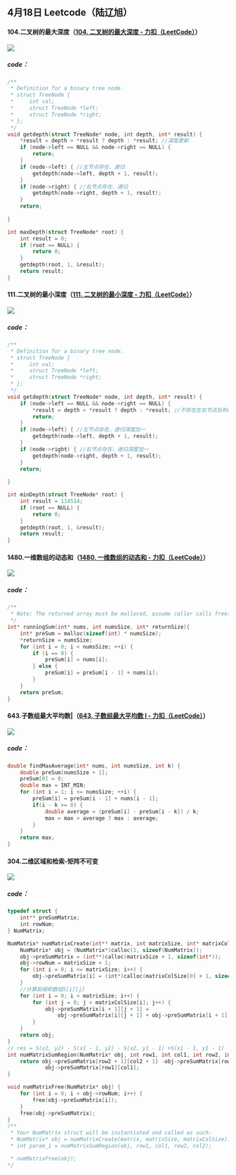 ## 4月18日 Leetcode（陆辽旭）

#### 104.二叉树的最大深度（[104. 二叉树的最大深度 - 力扣（LeetCode）](https://leetcode.cn/problems/maximum-depth-of-binary-tree/description/)）

![](https://gitee.com/knoci/picture/raw/master/QQ截图20240418200811.png)

##### code：

```c
/**
 * Definition for a binary tree node.
 * struct TreeNode {
 *     int val;
 *     struct TreeNode *left;
 *     struct TreeNode *right;
 * };
 */
void getdepth(struct TreeNode* node, int depth, int* result) {
    *result = depth > *result ? depth : *result; //深度更新
    if (node->left == NULL && node->right == NULL) {
        return;
    }
    if (node->left) { //左节点存在，递归
        getdepth(node->left, depth + 1, result);
    }
    if (node->right) { //右节点存在，递归
        getdepth(node->right, depth + 1, result);
    }
    return;
    
}

int maxDepth(struct TreeNode* root) {
    int result = 0;
    if (root == NULL) {
        return 0;
    }
    getdepth(root, 1, &result);
    return result;
}
```





#### 111.二叉树的最小深度（[111. 二叉树的最小深度 - 力扣（LeetCode）](https://leetcode.cn/problems/minimum-depth-of-binary-tree/description/)）

![](https://gitee.com/knoci/picture/raw/master/QQ截图20240418205334.png)

##### code：

```c
/**
 * Definition for a binary tree node.
 * struct TreeNode {
 *     int val;
 *     struct TreeNode *left;
 *     struct TreeNode *right;
 * };
 */
void getdepth(struct TreeNode* node, int depth, int* result) {
    if (node->left == NULL && node->right == NULL) {
        *result = depth < *result ? depth : *result; //不存在左右节点后判断深度
        return;
    }
    if (node->left) { //左节点存在，递归深度加一
        getdepth(node->left, depth + 1, result);
    }
    if (node->right) { //右节点存在，递归深度加一
        getdepth(node->right, depth + 1, result);
    }
    return;
    
}

int minDepth(struct TreeNode* root) {
    int result = 114514;
    if (root == NULL) {
        return 0;
    }
    getdepth(root, 1, &result);
    return result;
}
```





#### 1480.一维数组的动态和（[1480. 一维数组的动态和 - 力扣（LeetCode）](https://leetcode.cn/problems/running-sum-of-1d-array/description/)）

![](https://gitee.com/knoci/picture/raw/master/QQ截图20240418213118.png)

##### code：

```c
/**
 * Note: The returned array must be malloced, assume caller calls free().
 */
int* runningSum(int* nums, int numsSize, int* returnSize){
    int* preSum = malloc(sizeof(int) * numsSize);
    *returnSize = numsSize;
    for (int i = 0; i < numsSize; ++i) {
        if (i == 0) {
            preSum[i] = nums[i];
        } else {
            preSum[i] = preSum[i - 1] + nums[i]; 
        }
    }
    return preSum;
}
```





#### 643.子数组最大平均数|（[643. 子数组最大平均数 I - 力扣（LeetCode）](https://leetcode.cn/problems/maximum-average-subarray-i/description/)）

![](https://gitee.com/knoci/picture/raw/master/QQ截图20240418213138.png)

##### code：

```c
double findMaxAverage(int* nums, int numsSize, int k) {
    double preSum[numsSize + 1];
    preSum[0] = 0;
    double max = INT_MIN; 
    for (int i = 1; i <= numsSize; ++i) { 
        preSum[i] = preSum[i - 1] + nums[i - 1];
        if(i - k >= 0) {
            double average = (preSum[i] - preSum[i - k]) / k;
            max = max > average ? max : average; 
        }
    }
    return max;
}
```





#### 304.二维区域和检索-矩阵不可变

![](https://gitee.com/knoci/picture/raw/master/QQ截图20240418220706.png)

##### code：

```c
typedef struct {
    int** preSumMatrix;
    int rowNum;
} NumMatrix;

NumMatrix* numMatrixCreate(int** matrix, int matrixSize, int* matrixColSize) {
    NumMatrix* obj = (NumMatrix*)calloc(1, sizeof(NumMatrix));
    obj->preSumMatrix = (int**)calloc(matrixSize + 1, sizeof(int*));
    obj->rowNum = matrixSize + 1;
    for (int i = 0; i <= matrixSize; i++) {
        obj->preSumMatrix[i] = (int*)calloc(matrixColSize[0] + 1, sizeof(int));
    }
    //计算前缀和数组S[i][j]
    for (int i = 0; i < matrixSize; i++) {
        for (int j = 0; j < matrixColSize[i]; j++) {
            obj->preSumMatrix[i + 1][j + 1] =
                obj->preSumMatrix[i][j + 1] + obj->preSumMatrix[i + 1][j] - obj->preSumMatrix[i][j] + matrix[i][j];
        }
    }
    return obj;
}
// res = S(x2, y2) - S(x1 - 1, y2) - S(x2, y1 - 1) +S(x1 - 1, y1 - 1)
int numMatrixSumRegion(NumMatrix* obj, int row1, int col1, int row2, int col2) {
    return obj->preSumMatrix[row2 + 1][col2 + 1] -obj->preSumMatrix[row2 + 1][col1] - obj->preSumMatrix[row1][col2 + 1] + 
            obj->preSumMatrix[row1][col1];
}

void numMatrixFree(NumMatrix* obj) {
    for (int i = 0; i < obj->rowNum; i++) {
        free(obj->preSumMatrix[i]);
    }
    free(obj->preSumMatrix);
}
/**
 * Your NumMatrix struct will be instantiated and called as such:
 * NumMatrix* obj = numMatrixCreate(matrix, matrixSize, matrixColSize);
 * int param_1 = numMatrixSumRegion(obj, row1, col1, row2, col2);

 * numMatrixFree(obj);
*/
```

